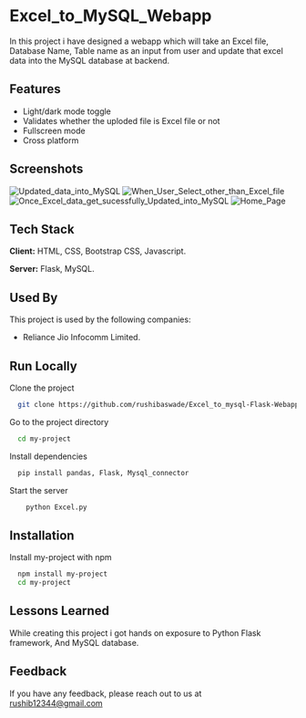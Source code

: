 
# Excel_to_MySQL_Webapp

In this project i have designed a webapp which will take an Excel file, Database Name, Table name as an input from user and update that excel data into the MySQL database at backend.


## Features

- Light/dark mode toggle
- Validates whether the uploded file is Excel file or not
- Fullscreen mode
- Cross platform


## Screenshots
![Updated_data_into_MySQL](https://github.com/rushibaswade/Excel_to_mysql-Flask-Webapp/assets/98394319/f456849b-bdd8-4e94-9e24-56d356cbaa1a)
![When_User_Select_other_than_Excel_file](https://github.com/rushibaswade/Excel_to_mysql-Flask-Webapp/assets/98394319/507064a4-0755-404b-aaa8-755e10452a74)
![Once_Excel_data_get_sucessfully_Updated_into_MySQL](https://github.com/rushibaswade/Excel_to_mysql-Flask-Webapp/assets/98394319/c9f73720-9d67-441a-9ba5-d93f280ec689)
![Home_Page](https://github.com/rushibaswade/Excel_to_mysql-Flask-Webapp/assets/98394319/46371f88-ecec-46f8-ba6b-35103769e186)


## Tech Stack

**Client:** HTML, CSS, 
Bootstrap CSS, Javascript.

**Server:** Flask,
MySQL.


## Used By

This project is used by the following companies:

- Reliance Jio Infocomm Limited.


## Run Locally

Clone the project

```bash
  git clone https://github.com/rushibaswade/Excel_to_mysql-Flask-Webapp/blob/main/Excel.py
```

Go to the project directory

```bash
  cd my-project
```

Install dependencies

```bash
  pip install pandas, Flask, Mysql_connector
```

Start the server

```bash
    python Excel.py
```



## Installation

Install my-project with npm

```bash
  npm install my-project
  cd my-project
```
    
## Lessons Learned

While creating this project i got hands on exposure to Python Flask framework, And MySQL database.


## Feedback

If you have any feedback, please reach out to us at rushib12344@gmail.com

